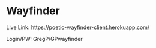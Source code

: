# Wayfinder

Live Link: https://poetic-wayfinder-client.herokuapp.com/

Login/PW: GregP/GPwayfinder
